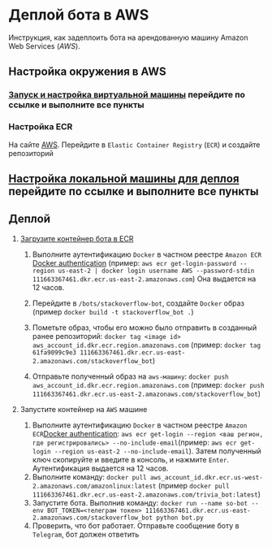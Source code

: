 # Деплой бота в AWS

Инструкция, как задеплоить бота на арендованную машину Amazon Web Services (*AWS*).

## Настройка окружения в AWS

### [Запуск и настройка виртуальной машины](../trivia-bot/README-aws-deploy.md#запуск-и-настройка-виртуальной-машины) перейдите по ссылке и выполните все пункты

### Настройка ECR

На сайте [AWS](https://aws.amazon.com). Перейдите в `Elastic Container Registry` (`ECR`) и создайте репозиторий

## [Настройка локальной машины для деплоя](../trivia-bot/README-aws-deploy.md#настройка-локальной-машины-для-деплоя) перейдите по ссылке и выполните все пункты

## Деплой

1. [Загрузите контейнер бота в ECR](https://docs.aws.amazon.com/AmazonECR/latest/userguide/docker-pull-ecr-image.html)
	1. Выполните аутентификацию `Docker` в частном реестре `Amazon ECR` [Docker authentication](https://docs.aws.amazon.com/AmazonECR/latest/userguide/registry_auth.html)
	(пример: `aws ecr get-login-password --region us-east-2 | docker login username AWS --password-stdin 111663367461.dkr.ecr.us-east-2.amazonaws.com`)
	Она выдается на 12 часов.

	1. Перейдите в `/bots/stackoverflow-bot`, создайте `Docker` образ (пример `docker build -t stackoverflow_bot .`)

	1. Пометьте образ, чтобы его можно было отправить в созданный ранее репозиторий: `docker tag <image id> aws_account_id.dkr.ecr.region.amazonaws.com` (пример: `docker tag 61fa9099c9e3 111663367461.dkr.ecr.us-east-2.amazonaws.com/stackoverflow_bot`)

	1. Отправьте полученный образ на `aws-машину`: `docker push aws_account_id.dkr.ecr.region.amazonaws.com` (пример: `docker push 111663367461.dkr.ecr.us-east-2.amazonaws.com/stackoverflow_bot`)


1. Запустите контейнер на `AWS` машине
	1. Выполните аутентификацию `Docker` в частном реестре `Amazon ECR`[Docker authentication](https://docs.aws.amazon.com/AmazonECR/latest/userguide/registry_auth.html): `aws ecr get-login --region <ваш регион, где регистрировались> --no-include-email`(пример: `aws ecr get-login --region us-east-2 --no-include-email`). Затем полученный ключ скопируйте и введите в консоль, и нажмите `Enter`. Аутентификация выдается на 12 часов.
	1. Выполните команду: `docker pull aws_account_id.dkr.ecr.us-west-2.amazonaws.com/amazonlinux:latest` (пример `docker pull 111663367461.dkr.ecr.us-east-2.amazonaws.com/trivia_bot:latest`)
	1. Запустите бота. Выполнив команду: `docker run --name so-bot --env BOT_TOKEN=<телеграм токен> 111663367461.dkr.ecr.us-east-2.amazonaws.com/stackoverflow_bot python bot.py`
	1. Проверить, что бот работает. Отправьте сообщение боту в `Telegram`, бот должен ответить